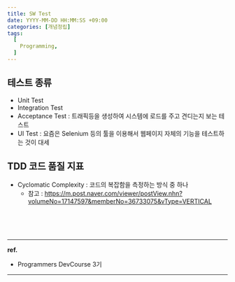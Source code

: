 ```yaml
---
title: SW Test
date: YYYY-MM-DD HH:MM:SS +09:00
categories: [개념정립]
tags:
  [
    Programming,
  ]
---
```


## 테스트 종류
- Unit Test
- Integration Test
- Acceptance Test : 트래픽등을 생성하여 시스템에 로드를 주고 견디는지 보는 테스트
- UI Test : 요즘은 Selenium 등의 툴을 이용해서 웹페이지 자체의 기능을 테스트하는 것이 대세

## TDD 코드 품질 지표
- Cyclomatic Complexity : 코드의 복잡함을 측정하는 방식 중 하나
  - 참고 : https://m.post.naver.com/viewer/postView.nhn?volumeNo=17147597&memberNo=36733075&vType=VERTICAL

<br/>
<br/>
<br/>

<hr/>

**ref.**<br/>
- Programmers DevCourse 3기

<hr/>